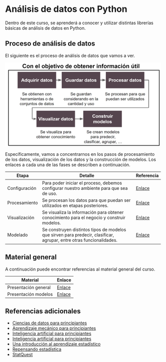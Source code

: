 # Análisis de datos con Python

Dentro de este curso, se aprenderá a conocer y utilizar distintas librerías básicas de análisis de datos en Python.

## Proceso de análisis de datos

El siguiente es el proceso de análisis de datos que vamos a ver.

![Proceso de análisis de datos](./material/model.png)

Específicamente, vamos a concentrarnos en los pasos de procesamiento de los datos, visualización de los datos y la construcción de modelos. Los enlaces a cada una de las fases se describen a continuación.

| Etapa         | Detalle                                                                                                              | Referencia                              |
|---------------|----------------------------------------------------------------------------------------------------------------------|-----------------------------------------|
| Configuración | Para poder iniciar el proceso, debemos configurar nuestro ambiente para que sea de uso.                              | [Enlace](./1-setup/README)              |
| Procesamiento | Se procesan los datos para que puedan ser utilizados en etapas posteriores.                                          | [Enlace](./2-data_processing/README)    |
| Visualización | Se visualiza la información para obtener conocimiento para el negocio y construir modelos.                           | [Enlace](./3-data_visualization/README) |
| Modelado      | Se construyen distintos tipos de modelos que sirven para predecir, clasificar, agrupar, entre otras funcionalidades. | [Enlace](./4-data_modeling/README)      |

## Material general

A continuación puede encontrar referencias al material general del curso.

| Material                 | Enlace                           |
|--------------------------|----------------------------------|
| Presentación general     | [Enlace](./material/general.pdf) |
| Presentación modelos     | [Enlace](./material/ml.pdf) |

## Referencias adicionales

- [Ciencias de datos para principiantes](https://github.com/microsoft/Data-Science-For-Beginners)
- [Aprendizaje mecánico para principiantes](https://github.com/microsoft/ML-For-Beginners)
- [Inteligencia artificial para principiantes](https://github.com/microsoft/ai-for-beginners)
- [Inteligencia artificial para principiantes](https://github.com/microsoft/ai-for-beginners)
- [Una introducción al aprendizaje estadístico](https://www.statlearning.com/)
- [Repensando estadística](https://github.com/rmcelreath/stat_rethinking_2022)
- [StatQuest](https://statquest.org/)
